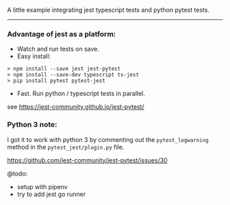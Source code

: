 A little example integrating jest typescript tests and python pytest tests.

---

### Advantage of jest as a platform:
- Watch and run tests on save.
- Easy install:

```
> npm install --save jest jest-pytest
> npm install --save-dev typescript ts-jest
> pip install pytest pytest-jest
```

- Fast. Run python / typescript tests in parallel.


see https://jest-community.github.io/jest-pytest/


### Python 3 note:

I got it to work with python 3 by commenting out the `pytest_logwarning`
method in the `pytest_jest/plugin.py` file.

https://github.com/jest-community/jest-pytest/issues/30


@todo:
- setup with pipenv
- try to add jest go runner
